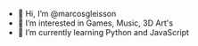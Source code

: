 - 👋 Hi, I’m @marcosgleisson
- 👀 I’m interested in Games, Music, 3D Art's
- 🌱 I’m currently learning Python and JavaScript

<!---
marcosgleisson/marcosgleisson is a ✨ special ✨ repository because its `README.md` (this file) appears on your GitHub profile.
You can click the Preview link to take a look at your changes.
--->
